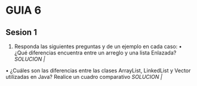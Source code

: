 # GUIA 6
## Sesion 1

1. Responda las siguientes preguntas y de un ejemplo en cada caso:
• ¿Qué diferencias encuentra entre un arreglo y una lista Enlazada?
*SOLUCION |*

• ¿Cuáles son las diferencias entre las clases ArrayList, LinkedList y Vector
utilizadas en Java? Realice un cuadro comparativo
*SOLUCION |* 
